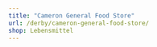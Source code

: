 ```yaml
---
title: "Cameron General Food Store"
url: /derby/cameron-general-food-store/
shop: Lebensmittel
---
```

